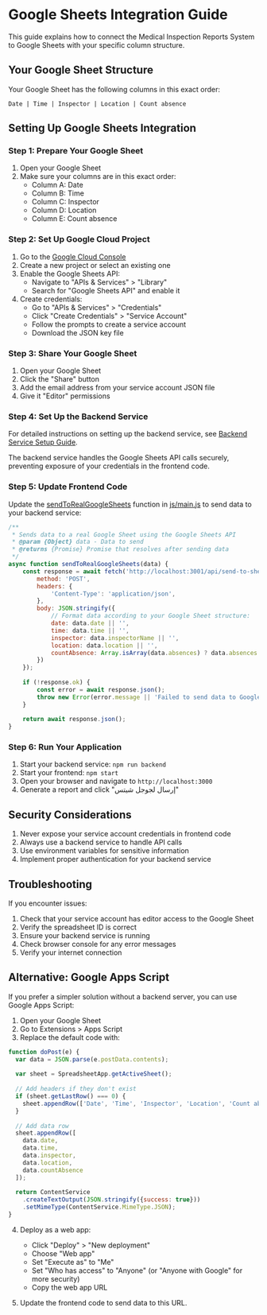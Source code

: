 # Google Sheets Integration Guide

This guide explains how to connect the Medical Inspection Reports System to Google Sheets with your specific column structure.

## Your Google Sheet Structure

Your Google Sheet has the following columns in this exact order:
```
Date | Time | Inspector | Location | Count absence
```

## Setting Up Google Sheets Integration

### Step 1: Prepare Your Google Sheet

1. Open your Google Sheet
2. Make sure your columns are in this exact order:
   - Column A: Date
   - Column B: Time
   - Column C: Inspector
   - Column D: Location
   - Column E: Count absence

### Step 2: Set Up Google Cloud Project

1. Go to the [Google Cloud Console](https://console.cloud.google.com/)
2. Create a new project or select an existing one
3. Enable the Google Sheets API:
   - Navigate to "APIs & Services" > "Library"
   - Search for "Google Sheets API" and enable it
4. Create credentials:
   - Go to "APIs & Services" > "Credentials"
   - Click "Create Credentials" > "Service Account"
   - Follow the prompts to create a service account
   - Download the JSON key file

### Step 3: Share Your Google Sheet

1. Open your Google Sheet
2. Click the "Share" button
3. Add the email address from your service account JSON file
4. Give it "Editor" permissions

### Step 4: Set Up the Backend Service

For detailed instructions on setting up the backend service, see [Backend Service Setup Guide](backend-setup.md).

The backend service handles the Google Sheets API calls securely, preventing exposure of your credentials in the frontend code.

### Step 5: Update Frontend Code

Update the [sendToRealGoogleSheets](file:///Users/tarekzhran/Documents/report/js/main.js#L1003-L1029) function in [js/main.js](file:///Users/tarekzhran/Documents/report/js/main.js) to send data to your backend service:

```javascript
/**
 * Sends data to a real Google Sheet using the Google Sheets API
 * @param {Object} data - Data to send
 * @returns {Promise} Promise that resolves after sending data
 */
async function sendToRealGoogleSheets(data) {
    const response = await fetch('http://localhost:3001/api/send-to-sheets', {
        method: 'POST',
        headers: {
            'Content-Type': 'application/json',
        },
        body: JSON.stringify({
            // Format data according to your Google Sheet structure:
            date: data.date || '',
            time: data.time || '',
            inspector: data.inspectorName || '',
            location: data.location || '',
            countAbsence: Array.isArray(data.absences) ? data.absences.length : 0
        })
    });
    
    if (!response.ok) {
        const error = await response.json();
        throw new Error(error.message || 'Failed to send data to Google Sheets');
    }
    
    return await response.json();
}
```

### Step 6: Run Your Application

1. Start your backend service: `npm run backend`
2. Start your frontend: `npm start`
3. Open your browser and navigate to `http://localhost:3000`
4. Generate a report and click "إرسال لجوجل شيتس"

## Security Considerations

1. Never expose your service account credentials in frontend code
2. Always use a backend service to handle API calls
3. Use environment variables for sensitive information
4. Implement proper authentication for your backend service

## Troubleshooting

If you encounter issues:

1. Check that your service account has editor access to the Google Sheet
2. Verify the spreadsheet ID is correct
3. Ensure your backend service is running
4. Check browser console for any error messages
5. Verify your internet connection

## Alternative: Google Apps Script

If you prefer a simpler solution without a backend server, you can use Google Apps Script:

1. Open your Google Sheet
2. Go to Extensions > Apps Script
3. Replace the default code with:

```javascript
function doPost(e) {
  var data = JSON.parse(e.postData.contents);
  
  var sheet = SpreadsheetApp.getActiveSheet();
  
  // Add headers if they don't exist
  if (sheet.getLastRow() === 0) {
    sheet.appendRow(['Date', 'Time', 'Inspector', 'Location', 'Count absence']);
  }
  
  // Add data row
  sheet.appendRow([
    data.date,
    data.time,
    data.inspector,
    data.location,
    data.countAbsence
  ]);
  
  return ContentService
    .createTextOutput(JSON.stringify({success: true}))
    .setMimeType(ContentService.MimeType.JSON);
}
```

4. Deploy as a web app:
   - Click "Deploy" > "New deployment"
   - Choose "Web app"
   - Set "Execute as" to "Me"
   - Set "Who has access" to "Anyone" (or "Anyone with Google" for more security)
   - Copy the web app URL

5. Update the frontend code to send data to this URL.
